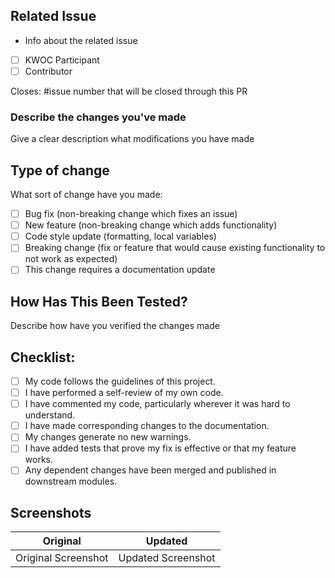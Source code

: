 ## Related Issue 

- Info about the related issue 

- [ ] KWOC Participant
- [ ] Contributor

Closes: #issue number that will be closed through this PR

### Describe the changes you've made

Give a clear description what modifications you have made

## Type of change

What sort of change have you made:
<!--
Example how to mark a checkbox:-
- [x] My code follows the code style of this project.
-->
- [ ] Bug fix (non-breaking change which fixes an issue)
- [ ] New feature (non-breaking change which adds functionality)
- [ ] Code style update (formatting, local variables)
- [ ] Breaking change (fix or feature that would cause existing functionality to not work as expected)
- [ ] This change requires a documentation update

## How Has This Been Tested?

Describe how have you verified the changes made

## Checklist:
<!--
Example how to mark a checkbox:-
- [x] My code follows the code style of this project.
-->
- [ ] My code follows the guidelines of this project.
- [ ] I have performed a self-review of my own code.
- [ ] I have commented my code, particularly wherever it was hard to understand.
- [ ] I have made corresponding changes to the documentation.
- [ ] My changes generate no new warnings.
- [ ] I have added tests that prove my fix is effective or that my feature works.
- [ ] Any dependent changes have been merged and published in downstream modules.

## Screenshots

 Original           | Updated
 :--------------------: |:--------------------:
 Original Screenshot | Updated Screenshot |
